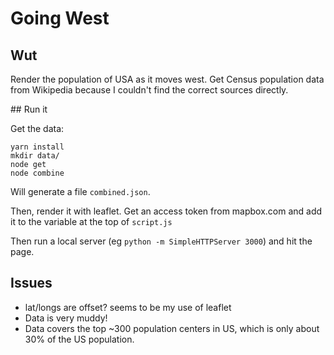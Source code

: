 # Going West

## Wut

Render the population of USA as it moves west. Get Census population data from Wikipedia because I couldn't find the correct sources directly.

## Run it

Get the data:

```
yarn install
mkdir data/
node get
node combine
```

Will generate a file `combined.json`.

Then, render it with leaflet. Get an access token from mapbox.com and add it to the variable at the top of `script.js`

Then run a local server (eg `python -m SimpleHTTPServer 3000`) and hit the page.

## Issues

* lat/longs are offset? seems to be my use of leaflet
* Data is very muddy!
* Data covers the top ~300 population centers in US, which is only about 30% of the US population.
